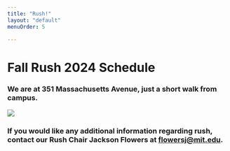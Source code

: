 ```yaml
---
title: "Rush!"
layout: "default"
menuOrder: 5

---
```

<div class="content container">

<h1 class="centeredHeader">Fall Rush 2024 Schedule</h1>
<h3 class="centeredHeader">We are at <b>351 Massachusetts Avenue</b>, just a short walk from campus.</h3>

<img src='/images/rush_schedules/rush_2024.png'></img>

<h3 class="centeredHeader">If you would like any additional information regarding rush, contact our Rush Chair Jackson Flowers at <a href="mailto:flowersj@mit.edu">flowersj@mit.edu</a>.</h3>
<br />
<br />

</div>
